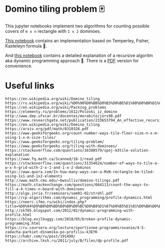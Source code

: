 # Domino tiling problem :mahjong:

This jupyter notebooks implement two algorithms for counting possible covers of `m x n` rectangle with `1 x 2` dominoes.

[This notebook](https://github.com/ehpc/domino-tiling/blob/master/domino-tiling.ipynb) contains an implementation based on Temperley, Fisher, Kasteleyn formula :rabbit:.

And [this notebook](https://github.com/ehpc/domino-tiling/blob/master/domino-tiling-recursive.ipynb) contains a detailed explanation of a recursive algoritm aka dynamic programming approach :arrows_counterclockwise:. There is a [PDF](https://github.com/ehpc/domino-tiling/blob/master/domino-tiling-recursive.pdf) version for convenience.

# Useful links
```
https://en.wikipedia.org/wiki/Domino_tiling
https://ru.wikipedia.org/wiki/%D0%90%D0%BB%D0%B3%D0%BE%D1%80%D0%B8%D1%82%D0%BC_FKT
https://en.wikipedia.org/wiki/Packing_problems
https://elementy.ru/problems/1612/Poloski_iz_domino
http://www.dep.ufscar.br/docentes/morabito/jors98.pdf
https://www.researchgate.net/publication/233653794_An_effective_recursive_partitioning_approach_for_the_packing_of_identical_rectangles_in_a_rectangle
https://en.wikipedia.org/wiki/Domino_tiling
https://arxiv.org/pdf/math/0310326.pdf
https://www.geeksforgeeks.org/count-number-ways-tile-floor-size-n-x-m-using-1-x-m-size-tiles/
https://www.geeksforgeeks.org/tiling-problem/
https://www.geeksforgeeks.org/tiling-with-dominoes/
https://stackoverflow.com/questions/16388579/spoj-m3tile-solution-explanation
https://www.fq.math.ca/Scanned/18-1/read.pdf
https://stackoverflow.com/questions/31354624/number-of-ways-to-tile-a-w-x-h-grid-with-2-x-1-and-1-x-2-dominos
https://www.quora.com/In-how-many-ways-can-a-MxN-rectangle-be-tiled-using-1x1-and-1x2-elements
http://www.math.cmu.edu/~bwsulliv/domino-tilings.pdf
https://math.stackexchange.com/questions/664113/count-the-ways-to-fill-a-4-times-n-board-with-dominoes
http://algo.inria.fr/seminars/sem01-02/strehl.pdf
https://cp-algorithms.com/dynamic_programming/profile-dynamics.html
https://neerc.ifmo.ru/wiki/index.php?title=%D0%94%D0%B8%D0%BD%D0%B0%D0%BC%D0%B8%D1%87%D0%B5%D1%81%D0%BA%D0%BE%D0%B5_%D0%BF%D1%80%D0%BE%D0%B3%D1%80%D0%B0%D0%BC%D0%BC%D0%B8%D1%80%D0%BE%D0%B2%D0%B0%D0%BD%D0%B8%D0%B5_%D0%BF%D0%BE_%D0%BF%D1%80%D0%BE%D1%84%D0%B8%D0%BB%D1%8E
http://sk765.blogspot.com/2012/02/dynamic-programming-with-profile.html
https://blog.evilbuggy.com/2018/05/broken-profile-dynamic-programming.html
https://ru.coursera.org/lecture/sportivnoe-programmirovanie/4-5-zadacha-parkiet-dinamika-po-profiliu-k3EYK
https://habr.com/ru/post/191498/
https://archive.lksh.ru/2011/july/B/files/dp-profile.pdf
```
